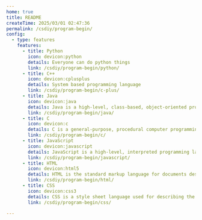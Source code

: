 ```yaml
---
home: true
title: README
createTime: 2025/03/01 02:47:36
permalink: /csdiy/program-begin/
config:
  - type: features
    features:
      - title: Python
        icon: devicon:python
        details: Everyone can do python things
        link: /csdiy/program-begin/python/
      - title: C++
        icon: devicon:cplusplus
        details: System based programming language
        link: /csdiy/program-begin/c-plus/
      - title: Java
        icon: devicon:java
        details: Java is a high-level, class-based, object-oriented programming language
        link: /csdiy/program-begin/java/
      - title: C
        icon: devicon:c
        details: C is a general-purpose, procedural computer programming language
        link: /csdiy/program-begin/c/
      - title: JavaScript
        icon: devicon:javascript
        details: JavaScript is a high-level, interpreted programming language
        link: /csdiy/program-begin/javascript/
      - title: HTML
        icon: devicon:html5
        details: HTML is the standard markup language for documents designed to be displayed in a web browser
        link: /csdiy/program-begin/html/
      - title: CSS
        icon: devicon:css3
        details: CSS is a style sheet language used for describing the presentation of a document written in a markup language
        link: /csdiy/program-begin/css/

---
```


